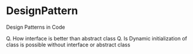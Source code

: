 # DesignPattern
Design Patterns in Code

Q. How interface is better than abstract class
Q. Is Dynamic initialization of class is possible without interface or abstract class 
